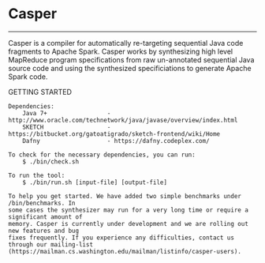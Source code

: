 # Casper
-------------------------------------------------------------------------------------------
Casper is a compiler for automatically re-targeting sequential Java code fragments
to Apache Spark. Casper works by synthesizing high level MapReduce program specifications
from raw un-annotated sequential Java source code and using the synthesized specificiations 
to generate Apache Spark code.

GETTING STARTED

    Dependencies:
        Java 7+                 - http://www.oracle.com/technetwork/java/javase/overview/index.html
        SKETCH                  - https://bitbucket.org/gatoatigrado/sketch-frontend/wiki/Home
        Dafny                   - https://dafny.codeplex.com/
        
    To check for the necessary dependencies, you can run:
        $ ./bin/check.sh

    To run the tool:
        $ ./bin/run.sh [input-file] [output-file]

    To help you get started. We have added two simple benchmarks under /bin/benchmarks. In
    some cases the synthesizer may run for a very long time or require a significant amount of
    memory. Casper is currently under development and we are rolling out new features and bug
    fixes frequently. If you experience any difficulties, contact us through our mailing-list
    (https://mailman.cs.washington.edu/mailman/listinfo/casper-users).
